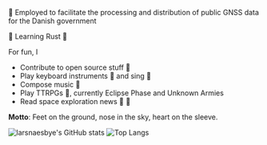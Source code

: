 :construction_worker: Employed to facilitate the processing and distribution of public GNSS data for the Danish government

:seedling: Learning Rust :crab:


For fun, I 
* Contribute to open source stuff :open_hands:
* Play keyboard instruments :musical_keyboard: and sing :microphone:
* Compose music :musical_score: 
* Play TTRPGs :game_die:, currently Eclipse Phase and Unknown Armies
* Read space exploration news :rocket: :milky_way:


__Motto__: Feet on the ground, nose in the sky, heart on the sleeve.

![larsnaesbye's GitHub stats](https://github-readme-stats.vercel.app/api?username=larsnaesbye&count_private=true&show_icons=true&theme=tokyonight&include_all_commits=true&hide_title=true) ![Top Langs](https://github-readme-stats.vercel.app/api/top-langs/?username=larsnaesbye&layout=compact&theme=tokyonight&langs_count=10)
